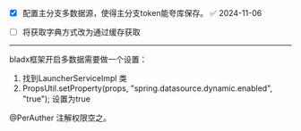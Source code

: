 - [x] 配置主分支多数据源，使得主分支token能夸库保存。 ✅ 2024-11-06
- [ ] 将获取字典方式改为通过缓存获取


---
 bladx框架开启多数据需要做一个设置：
 1. 找到LauncherServiceImpl 类
 2. PropsUtil.setProperty(props, "spring.datasource.dynamic.enabled", "true"); 设置为true

@PerAuther 注解权限空之。